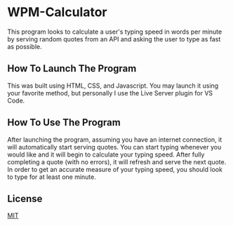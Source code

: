 # WPM-Calculator

This program looks to calculate a user's typing speed in words per minute by serving random quotes from an API and asking the user to type as fast as possible.


## How To Launch The Program

This was built using HTML, CSS, and Javascript. You may launch it using your favorite method, but personally I use the Live Server plugin for VS Code.

## How To Use The Program

After launching the program, assuming you have an internet connection, it will automatically start serving quotes. You can start typing whenever you would like and it will begin to calculate your typing speed. After fully completing a quote (with no errors), it will refresh and serve the next quote. In order to get an accurate measure of your typing speed, you should look to type for at least one minute.


## License
[MIT](https://choosealicense.com/licenses/mit/)
